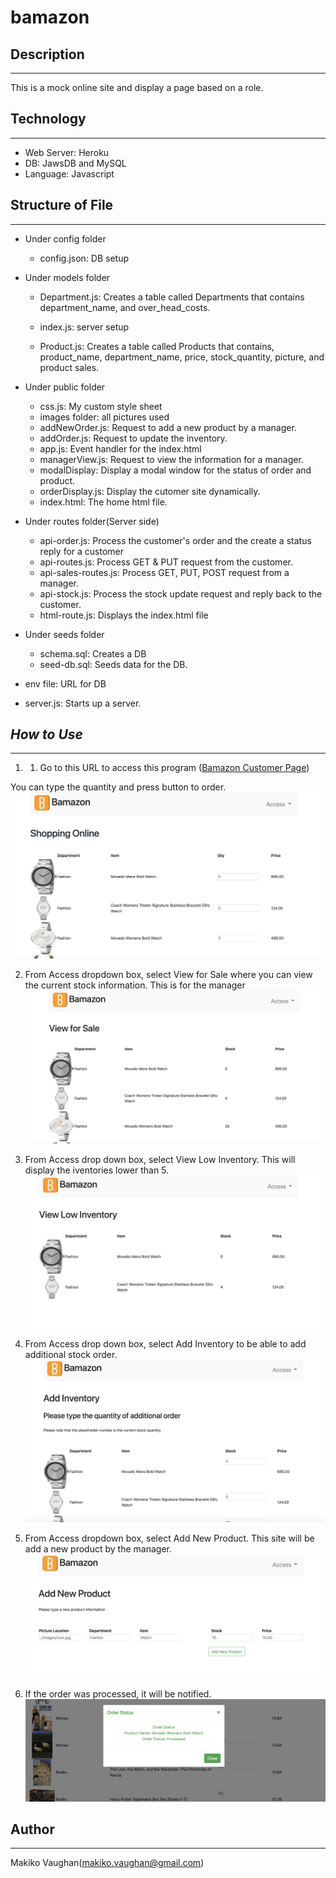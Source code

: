 # bamazon

## Description
--- 
This is a mock online site and display a page based on a role.

## Technology
--- 
* Web Server: Heroku
* DB: JawsDB and MySQL
* Language: Javascript

## Structure of File
--- 
* Under config folder 

    * config.json: DB setup

* Under models folder

    * Department.js: Creates a table called Departments that contains department_name, and over_head_costs.

    * index.js: server setup

    * Product.js: Creates a table called Products that contains, product_name, department_name, price, stock_quantity, picture, and product sales.

* Under public folder

    * css.js: My custom style sheet
    * images folder: all pictures used
    * addNewOrder.js: Request to add a new product by a manager.
    * addOrder.js: Request to update the inventory.
    * app.js: Event handler for the index.html
    * managerView.js: Request to view the information for a manager.
    * modalDisplay: Display a modal window for the status of order and product.
    * orderDisplay.js: Display the cutomer site dynamically.
    * index.html: The home html file.

* Under routes folder(Server side)

    * api-order.js: Process the customer's order and the create a status reply for a customer
    * api-routes.js: Process GET & PUT request from the customer.
    * api-sales-routes.js: Process GET, PUT, POST request from  a manager.
    * api-stock.js: Process the stock update request and reply back to the customer.
    * html-route.js: Displays the index.html file

* Under seeds folder

    * schema.sql: Creates a DB
    * seed-db.sql: Seeds data for the DB.

* env file: URL for DB
* server.js: Starts up a server. 

## *How to Use* 
___ 

1. 1. Go to this URL to access this program ([Bamazon Customer Page](https://nameless-taiga-74435.herokuapp.com))

You can type the quantity and press button to order.
![customer](./public/images/customer.png)

2. From Access dropdown box, select View for Sale where you can view the current stock information. This is for the manager
![viewforSale](./public/images/viewForSale.png)

3. From Access drop down box, select View Low Inventory. This will display the iventories lower than 5.
![lowInventory](./public/images/lowInventory.png)

4. From Access drop down box, select Add Inventory to be able to add additional stock order.
![addInventory](./public/images/addInventory.png)

5. From Access dropdown box, select Add New Product. This site will be add a new product by the manager.
![addNewStock](./public/images/addNewStock.png)

6. If the order was processed, it will be notified.
![orderStatus](./public/images/orderStatus.png)

## Author
--- 
Makiko Vaughan(makiko.vaughan@gmail.com)
